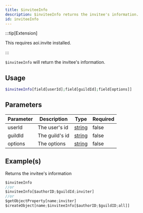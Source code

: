 ```yaml
---
title: $inviteeInfo
description: $inviteeInfo returns the invitee's information.
id: inviteeInfo
---
```


:::tip[Extension]

This requires aoi.invite installed.

:::


`$inviteeInfo` will return the invitee's information.

## Usage

```php
$inviteeInfo[field[userId];field[guildId];field[options]]
```

## Parameters

| Parameter | Description    | Type   | Required |
| --------- | -------------- | ------ | -------- |
| userId    | The user's id  | [string](https://developer.mozilla.org/en-US/docs/Web/JavaScript/Reference/Global_Objects/String) | false    |
| guildId   | The guild's id | [string](https://developer.mozilla.org/en-US/docs/Web/JavaScript/Reference/Global_Objects/String) | false    |
| options   | The options    | [string](https://developer.mozilla.org/en-US/docs/Web/JavaScript/Reference/Global_Objects/String) | false    |

## Example(s)

Returns the invitee's information

```javascript
$inviteeInfo
//or
$inviteeInfo[$authorID;$guildId;inviter]
//or
$getObjectProperty[name;inviter]
$createObject[name;$inviteeInfo[$authorID;$guildID;all]]
```
